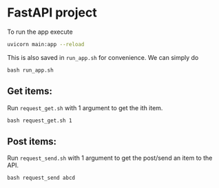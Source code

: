 # FastAPI project

To run the app execute 
```bash
uvicorn main:app --reload
```
This is also saved in `run_app.sh` for convenience. We can simply do 
```
bash run_app.sh
```

## Get items:
Run `request_get.sh` with 1 argument to get the ith item.
```
bash request_get.sh 1
```

## Post items:
Run `request_send.sh` with 1 argument to get the post/send an item to the API.
```
bash request_send abcd
```

